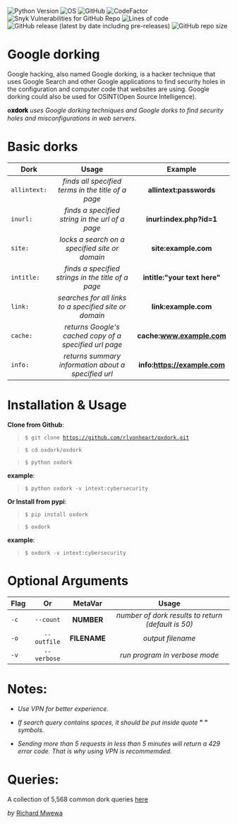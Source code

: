 ![Python Version](https://img.shields.io/badge/python-3.x-blue?style=flat&logo=python)
![OS](https://img.shields.io/badge/OS-GNU%2FLinux-red?style=flat&logo=linux)
![GitHub](https://img.shields.io/github/license/rlyonheart/oxdork?ystyle=flat)
![CodeFactor](https://www.codefactor.io/repository/github/rlyonheart/oxdork/badge)
![Snyk Vulnerabilities for GitHub Repo](https://img.shields.io/snyk/vulnerabilities/github/rlyonheart/oxdork)
![Lines of code](https://img.shields.io/tokei/lines/github/rlyonheart/oxdork)
![GitHub release (latest by date including pre-releases)](https://img.shields.io/github/v/release/rlyonheart/oxdork?include_prereleases)
![GitHub repo size](https://img.shields.io/github/repo-size/rlyonheart/oxdork)

 # Google dorking
 Google hacking, also named Google dorking, is a hacker technique that uses Google Search and other Google applications to find security holes in the configuration and computer code that websites are using. Google dorking could also be used for OSINT(Open Source Intelligence).
 

 **o𝐱𝐝𝐨𝐫𝐤** *uses Google dorking techniques and Google dorks to find security holes and misconfigurations in web servers*.


# Basic dorks

| Dork         | Usage     | Example |
| ------------- |:---------:|:-------:|
| <code>allintext:</code> | *finds all specified terms in the title of a page* |  **allintext:passwords** |
| <code>inurl:</code> | *finds a specified string in the url of a page*      |   **inurl:index.php?id=1** |
| <code>site:</code> |  *locks a search on a specified site or domain*  |  **site:example.com**  |
| <code>intitle:</code> |  *finds a specified strings in the title of a page* |  **intitle:"your text here"** |
| <code>link:</code> | *searches for all links to a specified site or domain* | **link:example.com** |
| <code>cache:</code> | *returns Google's cached copy of a specified url page* | **cache:www.example.com** |
| <code>info:</code> | *returns summary information about a specified url* | **info:https://example.com** |



# Installation & Usage
**Clone from Github**:
> <code>$ git clone https://github.com/rlyonheart/oxdork.git</code>

> <code>$ cd oxdork/oxdork</code>

> <code>$ python oxdork</code>

**example**:
> <code>$ python oxdork -v intext:cybersecurity</code>

**Or Install from pypi**:
> <code>$ pip install oxdork</code>

> <code>$ oxdork</code>

**example**:
> <code>$ oxdork -v intext:cybersecurity</code>



# Optional Arguments

| Flag           | Or            |MetaVar|                 Usage|
| ------------- |:-------------:|:----------------------:|:---------:|
| <code>-c</code>           | <code>--count</code>    | **NUMBER** |  *number of dork results to return (default is 50)* |
| <code>-o</code>      | <code>--outfile</code>      |   **FILENAME** |  *output filename*  |
| <code>-v</code>      | <code>--verbose</code>      |    |  *run program in verbose mode*  |



# Notes:
* *Use VPN for better experience.*

* *If search query contains spaces, it should be put inside quote* **" "** *symbols.*

* *Sending more than 5 requests in less than 5 minutes will return a 429 error code. That is why using VPN is recommemded.*


# Queries:
A collection of 5,568 common dork queries [here](https://github.com/rlyonheart/oxdork/tree/master/dork_queries)

  
*by* [Richard Mwewa](https://about.me/rlyonheart)